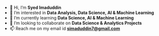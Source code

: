 - 👋 Hi, I’m **Syed Imaduddin**
- 👀 I’m interested in **Data Analysis, Data Science, AI & Machine Learning**
- 🌱 I’m currently learning **Data Science, AI & Machine Learning**
- 💞️ I’m looking to collaborate on **Data Science & Analytics Projects**
- 📫 Reach me on my email id **simaduddin7@gmail.com**
<!---
simaduddin7/simaduddin7 is a ✨ special ✨ repository because its `README.md` (this file) appears on your GitHub profile.
You can click the Preview link to take a look at your changes.
--->
